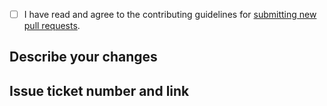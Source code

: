 - [ ] I have read and agree to the contributing guidelines for [submitting new pull requests](https://github.com/griptape-ai/griptape?tab=readme-ov-file#submitting-pull-requests).

## Describe your changes

## Issue ticket number and link
